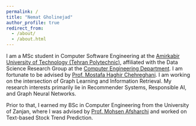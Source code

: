 ```yaml
---
permalink: /
title: "Nemat Gholinejad"
author_profile: true
redirect_from: 
  - /about/
  - /about.html
---
```

I am a MSc student in Computer Software Engineering at the [Amirkabir University of Technology (Tehran Polytechnic)](https://aut.ac.ir/en), affiliated with the Data Science Research Group at the [Computer Engineering Department](https://ce.aut.ac.ir/). I am fortunate to be advised by [Prof. Mostafa Haghir Chehreghani](https://scholar.google.com/citations?view_op=list_works&hl=en&hl=en&user=8Hhu1Q8AAAAJ). I am working on the intersection of Graph Learning and Information Retrieval. My research interests primarily lie in Recommender Systems, Responsible AI, and Graph Neural Networks.

Prior to that, I earned my BSc in Computer Engineering from the University of Zanjan, where I was advised by [Prof. Mohsen Afsharchi](http://cv.znu.ac.ir/afsharchim/) and worked on Text-based Stock Trend Prediction.


